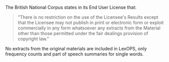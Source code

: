 The British National Corpus states in its End User License that:

>"There is no restriction on the use of the Licensee's Results except that the Licensee may not publish in print or electronic form or exploit commercially in any form whatsoever any extracts from the Material other than those permitted under the fair dealings provision of copyright law."

No extracts from the original materials are included in LexOPS, only frequency counts and part of speech summaries for single words.